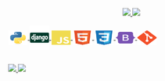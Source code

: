 

<div align="center">
  <a href="https://github.com/fgsj0203">
  <img height="180em" src="https://github-readme-stats.vercel.app/api?username=fgsj0203&show_icons=true&theme=yeblu&include_all_commits=true&count_private=true"/>
  <img height="180em" src="https://github-readme-stats.vercel.app/api/top-langs/?username=fgsj0203&layout=compact&langs_count=7&theme=yeblu"/>
</div>
<div style="display: inline_block"><br>
  <img align="center" alt="fgsj0203-Python" height="30" width="40" src="https://raw.githubusercontent.com/devicons/devicon/master/icons/python/python-original.svg">
  <img align="center" alt="fgsj0203-CSS" height="50" width="40" src="https://raw.githubusercontent.com/devicons/devicon/master/icons/django/django-original.svg">
  <img align="center" alt="fgsj0203-Js" height="30" width="40" src="https://raw.githubusercontent.com/devicons/devicon/master/icons/javascript/javascript-plain.svg">
  <img align="center" alt="fgsj0203-HTML" height="30" width="40" src="https://raw.githubusercontent.com/devicons/devicon/master/icons/html5/html5-original.svg">
  <img align="center" alt="fgsj0203-CSS" height="30" width="40" src="https://raw.githubusercontent.com/devicons/devicon/master/icons/css3/css3-original.svg">
  <img align="center" alt="fgsj0203-CSS" height="30" width="40" src="https://raw.githubusercontent.com/devicons/devicon/master/icons/bootstrap/bootstrap-plain.svg">
  <img align="center" alt="fgsj0203-CSS" height="30" width="40" src="https://raw.githubusercontent.com/devicons/devicon/master/icons/git/git-original.svg">
</div>

##
<div> 
  <a href="https://twitter.com/Francis07104872" target="_blank"><img src=https://img.shields.io/badge/Twitter-1DA1F2?style=for-the-badge&logo=twitter&logoColor=white </a>
  <a href="https://www.linkedin.com/in/rafaella-ballerini-45875016a" target="_blank"><img src="https://img.shields.io/badge/-LinkedIn-%230077B5?style=for-the-badge&logo=linkedin&logoColor=white" target="_blank"></a> 
</div>
